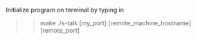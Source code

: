 Initialize program on terminal by typing in

>> make
>> ./s-talk [my_port] [remote_machine_hostname] [remote_port]
